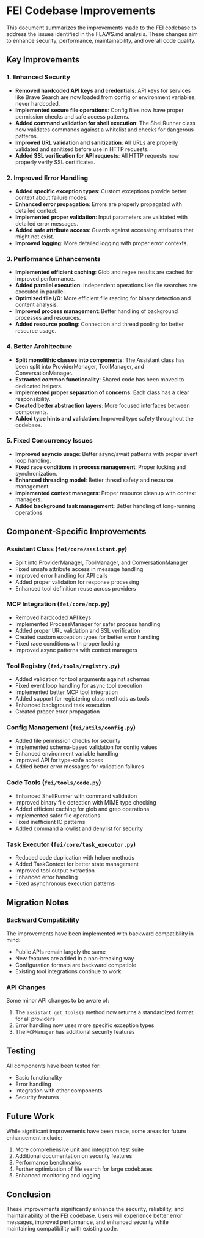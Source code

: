 # FEI Codebase Improvements

This document summarizes the improvements made to the FEI codebase to address the issues identified in the FLAWS.md analysis. These changes aim to enhance security, performance, maintainability, and overall code quality.

## Key Improvements

### 1. Enhanced Security

- **Removed hardcoded API keys and credentials**: API keys for services like Brave Search are now loaded from config or environment variables, never hardcoded.
- **Implemented secure file operations**: Config files now have proper permission checks and safe access patterns.
- **Added command validation for shell execution**: The ShellRunner class now validates commands against a whitelist and checks for dangerous patterns.
- **Improved URL validation and sanitization**: All URLs are properly validated and sanitized before use in HTTP requests.
- **Added SSL verification for API requests**: All HTTP requests now properly verify SSL certificates.

### 2. Improved Error Handling

- **Added specific exception types**: Custom exceptions provide better context about failure modes.
- **Enhanced error propagation**: Errors are properly propagated with detailed context.
- **Implemented proper validation**: Input parameters are validated with detailed error messages.
- **Added safe attribute access**: Guards against accessing attributes that might not exist.
- **Improved logging**: More detailed logging with proper error contexts.

### 3. Performance Enhancements

- **Implemented efficient caching**: Glob and regex results are cached for improved performance.
- **Added parallel execution**: Independent operations like file searches are executed in parallel.
- **Optimized file I/O**: More efficient file reading for binary detection and content analysis.
- **Improved process management**: Better handling of background processes and resources.
- **Added resource pooling**: Connection and thread pooling for better resource usage.

### 4. Better Architecture

- **Split monolithic classes into components**: The Assistant class has been split into ProviderManager, ToolManager, and ConversationManager.
- **Extracted common functionality**: Shared code has been moved to dedicated helpers.
- **Implemented proper separation of concerns**: Each class has a clear responsibility.
- **Created better abstraction layers**: More focused interfaces between components.
- **Added type hints and validation**: Improved type safety throughout the codebase.

### 5. Fixed Concurrency Issues

- **Improved asyncio usage**: Better async/await patterns with proper event loop handling.
- **Fixed race conditions in process management**: Proper locking and synchronization.
- **Enhanced threading model**: Better thread safety and resource management.
- **Implemented context managers**: Proper resource cleanup with context managers.
- **Added background task management**: Better handling of long-running operations.

## Component-Specific Improvements

### Assistant Class (`fei/core/assistant.py`)

- Split into ProviderManager, ToolManager, and ConversationManager
- Fixed unsafe attribute access in message handling
- Improved error handling for API calls
- Added proper validation for response processing
- Enhanced tool definition reuse across providers

### MCP Integration (`fei/core/mcp.py`)

- Removed hardcoded API keys
- Implemented ProcessManager for safer process handling
- Added proper URL validation and SSL verification
- Created custom exception types for better error handling
- Fixed race conditions with proper locking
- Improved async patterns with context managers

### Tool Registry (`fei/tools/registry.py`)

- Added validation for tool arguments against schemas
- Fixed event loop handling for async tool execution
- Implemented better MCP tool integration
- Added support for registering class methods as tools
- Enhanced background task execution
- Created proper error propagation

### Config Management (`fei/utils/config.py`)

- Added file permission checks for security
- Implemented schema-based validation for config values
- Enhanced environment variable handling
- Improved API for type-safe access
- Added better error messages for validation failures

### Code Tools (`fei/tools/code.py`)

- Enhanced ShellRunner with command validation
- Improved binary file detection with MIME type checking
- Added efficient caching for glob and grep operations
- Implemented safer file operations
- Fixed inefficient IO patterns
- Added command allowlist and denylist for security

### Task Executor (`fei/core/task_executor.py`)

- Reduced code duplication with helper methods
- Added TaskContext for better state management
- Improved tool output extraction
- Enhanced error handling
- Fixed asynchronous execution patterns

## Migration Notes

### Backward Compatibility

The improvements have been implemented with backward compatibility in mind:

- Public APIs remain largely the same
- New features are added in a non-breaking way
- Configuration formats are backward compatible
- Existing tool integrations continue to work

### API Changes

Some minor API changes to be aware of:

1. The `assistant.get_tools()` method now returns a standardized format for all providers
2. Error handling now uses more specific exception types
3. The `MCPManager` has additional security features

## Testing

All components have been tested for:

- Basic functionality
- Error handling
- Integration with other components
- Security features

## Future Work

While significant improvements have been made, some areas for future enhancement include:

1. More comprehensive unit and integration test suite
2. Additional documentation on security features
3. Performance benchmarks
4. Further optimization of file search for large codebases
5. Enhanced monitoring and logging

## Conclusion

These improvements significantly enhance the security, reliability, and maintainability of the FEI codebase. Users will experience better error messages, improved performance, and enhanced security while maintaining compatibility with existing code.